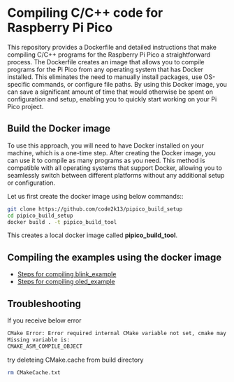 # Compiling C/C++ code for Raspberry Pi Pico
This repository provides a Dockerfile and detailed instructions that make compiling C/C++ programs for the Raspberry Pi Pico a straightforward process. The Dockerfile creates an image that allows you to compile programs for the Pi Pico from any operating system that has Docker installed. This eliminates the need to manually install packages, use OS-specific commands, or configure file paths. By using this Docker image, you can save a significant amount of time that would otherwise be spent on configuration and setup, enabling you to quickly start working on your Pi Pico project.


## Build the Docker image
To use this approach, you will need to have Docker installed on your machine, which is a one-time step. After creating the Docker image, you can use it to compile as many programs as you need. This method is compatible with all operating systems that support Docker, allowing you to seamlessly switch between different platforms without any additional setup or configuration.

Let us first create the docker image using below commands::

```bash
git clone https://github.com/code2k13/pipico_build_setup
cd pipico_build_setup
docker build . -t pipico_build_tool
```
This creates a local docker image called **pipico_build_tool**.

 
## Compiling the examples using the docker image
* [Steps for compiling blink_example](blink_example/readme.md) 
* [Steps for compiling oled_example](oled_example/readme.md)  


## Troubleshooting

If you receive below error 
``` bash
CMake Error: Error required internal CMake variable not set, cmake may not be built correctly.
Missing variable is:
CMAKE_ASM_COMPILE_OBJECT
```

 try deleteing CMake.cache from build directory

```bash
rm CMakeCache.txt 
```


